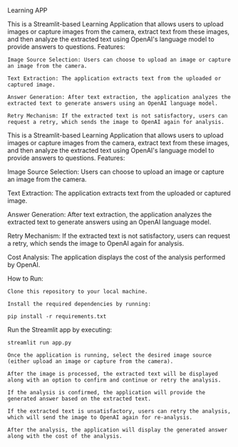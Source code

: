Learning APP

This is a Streamlit-based Learning Application that allows users to upload images or capture images from the camera, extract text from these images, and then analyze the extracted text using OpenAI's language model to provide answers to questions.
Features:

    Image Source Selection: Users can choose to upload an image or capture an image from the camera.

    Text Extraction: The application extracts text from the uploaded or captured image.

    Answer Generation: After text extraction, the application analyzes the extracted text to generate answers using an OpenAI language model.

    Retry Mechanism: If the extracted text is not satisfactory, users can request a retry, which sends the image to OpenAI again for analysis.


This is a Streamlit-based Learning Application that allows users to upload images or capture images from the camera, extract text from these images, and then analyze the extracted text using OpenAI's language model to provide answers to questions.
Features:

Image Source Selection: Users can choose to upload an image or capture an image from the camera.

Text Extraction: The application extracts text from the uploaded or captured image.

Answer Generation: After text extraction, the application analyzes the extracted text to generate answers using an OpenAI language model.

Retry Mechanism: If the extracted text is not satisfactory, users can request a retry, which sends the image to OpenAI again for analysis.

Cost Analysis: The application displays the cost of the analysis performed by OpenAI.


How to Run:

    Clone this repository to your local machine.

    Install the required dependencies by running:

    pip install -r requirements.txt

Run the Streamlit app by executing:

    streamlit run app.py

    Once the application is running, select the desired image source (either upload an image or capture from the camera).

    After the image is processed, the extracted text will be displayed along with an option to confirm and continue or retry the analysis.

    If the analysis is confirmed, the application will provide the generated answer based on the extracted text.

    If the extracted text is unsatisfactory, users can retry the analysis, which will send the image to OpenAI again for re-analysis.

    After the analysis, the application will display the generated answer along with the cost of the analysis.

